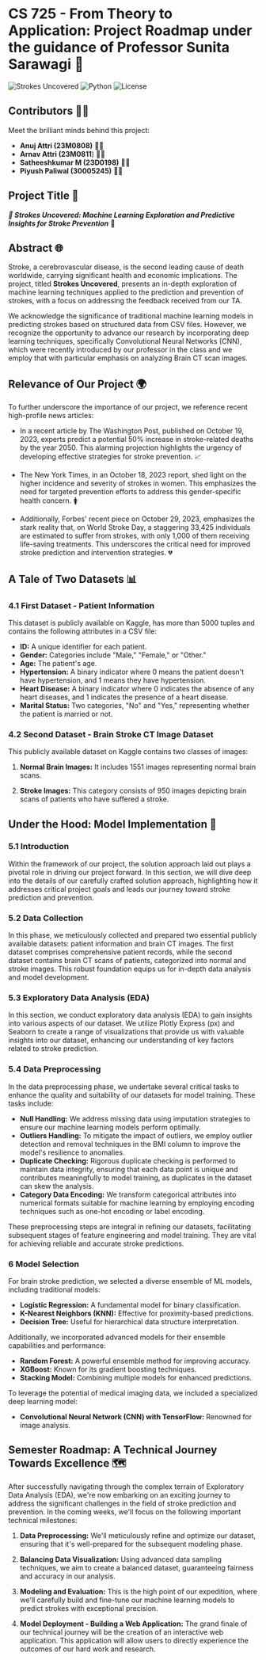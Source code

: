 # CS 725 - From Theory to Application: Project Roadmap under the guidance of Professor Sunita Sarawagi 🚀

![Strokes Uncovered](https://img.shields.io/badge/Strokes%20Uncovered-Machine%20Learning%20Exploration%20and%20Predictive%20Insights-brightgreen)
![Python](https://img.shields.io/badge/Python-3.7%20%7C%203.8%20%7C%203.9-blue)
![License](https://img.shields.io/badge/License-MIT-red)

## Contributors 🧑‍💻

Meet the brilliant minds behind this project:

- **Anuj Attri (23M0808)** 👨‍🎓
- **Arnav Attri (23M0811**) 👨‍🎓
- **Satheeshkumar M (23D0198)** 👨‍🎓
- **Piyush Paliwal (30005245)** 👨‍🎓

## Project Title 📝

***🧠 Strokes Uncovered: Machine Learning Exploration and Predictive Insights for Stroke Prevention*** 🧠

## Abstract 🌐

Stroke, a cerebrovascular disease, is the second leading cause of death worldwide, carrying significant health and economic implications. The project, titled **Strokes Uncovered**, presents an in-depth exploration of machine learning techniques applied to the prediction and prevention of strokes, with a focus on addressing the feedback received from our TA.

We acknowledge the significance of traditional machine learning models in predicting strokes based on structured data from CSV files. However, we recognize the opportunity to advance our research by incorporating deep learning techniques, specifically Convolutional Neural Networks (CNN), which were recently introduced by our professor in the class and we employ that with particular emphasis on analyzing Brain CT scan images.

## Relevance of Our Project 🌍

To further underscore the importance of our project, we reference recent high-profile news articles:

- In a recent article by The Washington Post, published on October 19, 2023, experts predict a potential 50% increase in stroke-related deaths by the year 2050. This alarming projection highlights the urgency of developing effective strategies for stroke prevention. 📈

- The New York Times, in an October 18, 2023 report, shed light on the higher incidence and severity of strokes in women. This emphasizes the need for targeted prevention efforts to address this gender-specific health concern. 🚺

- Additionally, Forbes' recent piece on October 29, 2023, emphasizes the stark reality that, on World Stroke Day, a staggering 33,425 individuals are estimated to suffer from strokes, with only 1,000 of them receiving life-saving treatments. This underscores the critical need for improved stroke prediction and intervention strategies. 💔

## A Tale of Two Datasets 📊

### 4.1 First Dataset - Patient Information

This dataset is publicly available on Kaggle, has more than 5000 tuples and contains the following attributes in a CSV file:

- **ID:** A unique identifier for each patient.
- **Gender:** Categories include "Male," "Female," or "Other."
- **Age:** The patient's age.
- **Hypertension:** A binary indicator where 0 means the patient doesn't have hypertension, and 1 means they have hypertension.
- **Heart Disease:** A binary indicator where 0 indicates the absence of any heart diseases, and 1 indicates the presence of a heart disease.
- **Marital Status:** Two categories, "No" and "Yes," representing whether the patient is married or not.

### 4.2 Second Dataset - Brain Stroke CT Image Dataset

This publicly available dataset on Kaggle contains two classes of images:

1. **Normal Brain Images:** It includes 1551 images representing normal brain scans.

2. **Stroke Images:** This category consists of 950 images depicting brain scans of patients who have suffered a stroke.

## Under the Hood: Model Implementation 🧠

### 5.1 Introduction

Within the framework of our project, the solution approach laid out plays a pivotal role in driving our project forward. In this section, we will dive deep into the details of our carefully crafted solution approach, highlighting how it addresses critical project goals and leads our journey toward stroke prediction and prevention.

### 5.2 Data Collection

In this phase, we meticulously collected and prepared two essential publicly available datasets: patient information and brain CT images. The first dataset comprises comprehensive patient records, while the second dataset contains brain CT scans of patients, categorized into normal and stroke images. This robust foundation equips us for in-depth data analysis and model development.

### 5.3 Exploratory Data Analysis (EDA)

In this section, we conduct exploratory data analysis (EDA) to gain insights into various aspects of our dataset. We utilize Plotly Express (px) and Seaborn to create a range of visualizations that provide us with valuable insights into our dataset, enhancing our understanding of key factors related to stroke prediction.

### 5.4 Data Preprocessing

In the data preprocessing phase, we undertake several critical tasks to enhance the quality and suitability of our datasets for model training. These tasks include:

- **Null Handling:** We address missing data using imputation strategies to ensure our machine learning models perform optimally.
- **Outliers Handling:** To mitigate the impact of outliers, we employ outlier detection and removal techniques in the BMI column to improve the model's resilience to anomalies.
- **Duplicate Checking:** Rigorous duplicate checking is performed to maintain data integrity, ensuring that each data point is unique and contributes meaningfully to model training, as duplicates in the dataset can skew the analysis.
- **Category Data Encoding:** We transform categorical attributes into numerical formats suitable for machine learning by employing encoding techniques such as one-hot encoding or label encoding.

These preprocessing steps are integral in refining our datasets, facilitating subsequent stages of feature engineering and model training. They are vital for achieving reliable and accurate stroke predictions.

### 6 Model Selection

For brain stroke prediction, we selected a diverse ensemble of ML models, including traditional models:

- **Logistic Regression:** A fundamental model for binary classification.
- **K-Nearest Neighbors (KNN):** Effective for proximity-based predictions.
- **Decision Tree:** Useful for hierarchical data structure interpretation.

Additionally, we incorporated advanced models for their ensemble capabilities and performance:

- **Random Forest:** A powerful ensemble method for improving accuracy.
- **XGBoost:** Known for its gradient boosting techniques.
- **Stacking Model:** Combining multiple models for enhanced predictions.

To leverage the potential of medical imaging data, we included a specialized deep learning model:

- **Convolutional Neural Network (CNN) with TensorFlow:** Renowned for image analysis.

## Semester Roadmap: A Technical Journey Towards Excellence 🗺️

After successfully navigating through the complex terrain of Exploratory Data Analysis (EDA), we're now embarking on an exciting journey to address the significant challenges in the field of stroke prediction and prevention. In the coming weeks, we'll focus on the following important technical milestones:

1. **Data Preprocessing:** We'll meticulously refine and optimize our dataset, ensuring that it's well-prepared for the subsequent modeling phase.

2. **Balancing Data Visualization:** Using advanced data sampling techniques, we aim to create a balanced dataset, guaranteeing fairness and accuracy in our analysis.

3. **Modeling and Evaluation:** This is the high point of our expedition, where we'll carefully build and fine-tune our machine learning models to predict strokes with exceptional precision.

4. **Model Deployment - Building a Web Application:** The grand finale of our technical journey will be the creation of an interactive web application. This application will allow users to directly experience the outcomes of our hard work and research.

